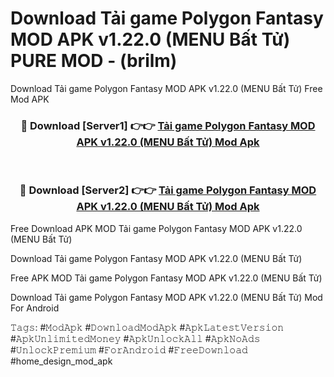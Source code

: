 # Download Tải game Polygon Fantasy MOD APK v1.22.0 (MENU Bất Tử) PURE MOD - (brilm)
Download Tải game Polygon Fantasy MOD APK v1.22.0 (MENU Bất Tử) Free Mod APK

<div align="center">
<h3>🔴 Download [Server1] 👉👉 <a href="https://apk-comot.site?title=Tải_game_Polygon_Fantasy_MOD_APK_v1.22.0_(MENU_Bất_Tử)">Tải game Polygon Fantasy MOD APK v1.22.0 (MENU Bất Tử) Mod Apk</a></h3><br>

<h3>🔴 Download [Server2] 👉👉 <a href="https://apk-comot.site?title=Tải_game_Polygon_Fantasy_MOD_APK_v1.22.0_(MENU_Bất_Tử)">Tải game Polygon Fantasy MOD APK v1.22.0 (MENU Bất Tử) Mod Apk</a></h3>
</div>


Free Download APK MOD Tải game Polygon Fantasy MOD APK v1.22.0 (MENU Bất Tử)

Download Tải game Polygon Fantasy MOD APK v1.22.0 (MENU Bất Tử) 

Free APK MOD Tải game Polygon Fantasy MOD APK v1.22.0 (MENU Bất Tử) 

Download Tải game Polygon Fantasy MOD APK v1.22.0 (MENU Bất Tử) Mod For Android

𝚃𝚊𝚐𝚜: #𝙼𝚘𝚍𝙰𝚙𝚔 #𝙳𝚘𝚠𝚗𝚕𝚘𝚊𝚍𝙼𝚘𝚍𝙰𝚙𝚔 #𝙰𝚙𝚔𝙻𝚊𝚝𝚎𝚜𝚝𝚅𝚎𝚛𝚜𝚒𝚘𝚗 #𝙰𝚙𝚔𝚄𝚗𝚕𝚒𝚖𝚒𝚝𝚎𝚍𝙼𝚘𝚗𝚎𝚢 #𝙰𝚙𝚔𝚄𝚗𝚕𝚘𝚌𝚔𝙰𝚕𝚕 #𝙰𝚙𝚔𝙽𝚘𝙰𝚍𝚜 #𝚄𝚗𝚕𝚘𝚌𝚔𝙿𝚛𝚎𝚖𝚒𝚞𝚖 #𝙵𝚘𝚛𝙰𝚗𝚍𝚛𝚘𝚒𝚍 #𝙵𝚛𝚎𝚎𝙳𝚘𝚠𝚗𝚕𝚘𝚊𝚍 #home_design_mod_apk